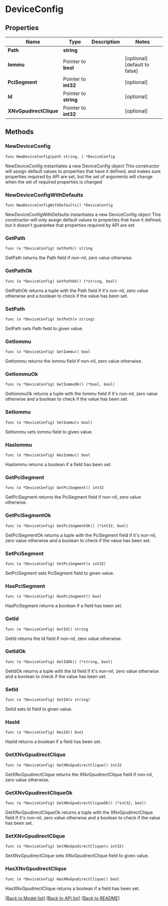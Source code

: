# DeviceConfig

## Properties

Name | Type | Description | Notes
------------ | ------------- | ------------- | -------------
**Path** | **string** |  | 
**Iommu** | Pointer to **bool** |  | [optional] [default to false]
**PciSegment** | Pointer to **int32** |  | [optional] 
**Id** | Pointer to **string** |  | [optional] 
**XNvGpudirectClique** | Pointer to **int32** |  | [optional] 

## Methods

### NewDeviceConfig

`func NewDeviceConfig(path string, ) *DeviceConfig`

NewDeviceConfig instantiates a new DeviceConfig object
This constructor will assign default values to properties that have it defined,
and makes sure properties required by API are set, but the set of arguments
will change when the set of required properties is changed

### NewDeviceConfigWithDefaults

`func NewDeviceConfigWithDefaults() *DeviceConfig`

NewDeviceConfigWithDefaults instantiates a new DeviceConfig object
This constructor will only assign default values to properties that have it defined,
but it doesn't guarantee that properties required by API are set

### GetPath

`func (o *DeviceConfig) GetPath() string`

GetPath returns the Path field if non-nil, zero value otherwise.

### GetPathOk

`func (o *DeviceConfig) GetPathOk() (*string, bool)`

GetPathOk returns a tuple with the Path field if it's non-nil, zero value otherwise
and a boolean to check if the value has been set.

### SetPath

`func (o *DeviceConfig) SetPath(v string)`

SetPath sets Path field to given value.


### GetIommu

`func (o *DeviceConfig) GetIommu() bool`

GetIommu returns the Iommu field if non-nil, zero value otherwise.

### GetIommuOk

`func (o *DeviceConfig) GetIommuOk() (*bool, bool)`

GetIommuOk returns a tuple with the Iommu field if it's non-nil, zero value otherwise
and a boolean to check if the value has been set.

### SetIommu

`func (o *DeviceConfig) SetIommu(v bool)`

SetIommu sets Iommu field to given value.

### HasIommu

`func (o *DeviceConfig) HasIommu() bool`

HasIommu returns a boolean if a field has been set.

### GetPciSegment

`func (o *DeviceConfig) GetPciSegment() int32`

GetPciSegment returns the PciSegment field if non-nil, zero value otherwise.

### GetPciSegmentOk

`func (o *DeviceConfig) GetPciSegmentOk() (*int32, bool)`

GetPciSegmentOk returns a tuple with the PciSegment field if it's non-nil, zero value otherwise
and a boolean to check if the value has been set.

### SetPciSegment

`func (o *DeviceConfig) SetPciSegment(v int32)`

SetPciSegment sets PciSegment field to given value.

### HasPciSegment

`func (o *DeviceConfig) HasPciSegment() bool`

HasPciSegment returns a boolean if a field has been set.

### GetId

`func (o *DeviceConfig) GetId() string`

GetId returns the Id field if non-nil, zero value otherwise.

### GetIdOk

`func (o *DeviceConfig) GetIdOk() (*string, bool)`

GetIdOk returns a tuple with the Id field if it's non-nil, zero value otherwise
and a boolean to check if the value has been set.

### SetId

`func (o *DeviceConfig) SetId(v string)`

SetId sets Id field to given value.

### HasId

`func (o *DeviceConfig) HasId() bool`

HasId returns a boolean if a field has been set.

### GetXNvGpudirectClique

`func (o *DeviceConfig) GetXNvGpudirectClique() int32`

GetXNvGpudirectClique returns the XNvGpudirectClique field if non-nil, zero value otherwise.

### GetXNvGpudirectCliqueOk

`func (o *DeviceConfig) GetXNvGpudirectCliqueOk() (*int32, bool)`

GetXNvGpudirectCliqueOk returns a tuple with the XNvGpudirectClique field if it's non-nil, zero value otherwise
and a boolean to check if the value has been set.

### SetXNvGpudirectClique

`func (o *DeviceConfig) SetXNvGpudirectClique(v int32)`

SetXNvGpudirectClique sets XNvGpudirectClique field to given value.

### HasXNvGpudirectClique

`func (o *DeviceConfig) HasXNvGpudirectClique() bool`

HasXNvGpudirectClique returns a boolean if a field has been set.


[[Back to Model list]](../README.md#documentation-for-models) [[Back to API list]](../README.md#documentation-for-api-endpoints) [[Back to README]](../README.md)


